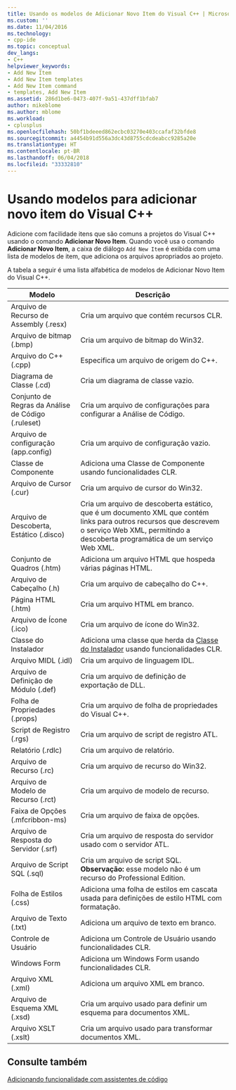 ```yaml
---
title: Usando os modelos de Adicionar Novo Item do Visual C++ | Microsoft Docs
ms.custom: ''
ms.date: 11/04/2016
ms.technology:
- cpp-ide
ms.topic: conceptual
dev_langs:
- C++
helpviewer_keywords:
- Add New Item
- Add New Item templates
- Add New Item command
- templates, Add New Item
ms.assetid: 286d1be6-0473-407f-9a51-437dff1bfab7
author: mikeblome
ms.author: mblome
ms.workload:
- cplusplus
ms.openlocfilehash: 50bf1bdeeed862ecbc03270e403ccafaf32bfde8
ms.sourcegitcommit: a4454b91d556a3dc43d8755cdcdeabcc9285a20e
ms.translationtype: HT
ms.contentlocale: pt-BR
ms.lasthandoff: 06/04/2018
ms.locfileid: "33332810"
---
```

# <a name="using-visual-c-add-new-item-templates"></a>Usando modelos para adicionar novo item do Visual C++
Adicione com facilidade itens que são comuns a projetos do Visual C++ usando o comando **Adicionar Novo Item**. Quando você usa o comando **Adicionar Novo Item**, a caixa de diálogo `Add New Item` é exibida com uma lista de modelos de item, que adiciona os arquivos apropriados ao projeto.  
  
 A tabela a seguir é uma lista alfabética de modelos de Adicionar Novo Item do Visual C++.  
  
|Modelo|Descrição|  
|--------------|-----------------|  
|Arquivo de Recurso de Assembly (.resx)|Cria um arquivo que contém recursos CLR.|  
|Arquivo de bitmap (.bmp)|Cria um arquivo de bitmap do Win32.|  
|Arquivo do C++ (.cpp)|Especifica um arquivo de origem do C++.|  
|Diagrama de Classe (.cd)|Cria um diagrama de classe vazio.|  
|Conjunto de Regras da Análise de Código (.ruleset)|Cria um arquivo de configurações para configurar a Análise de Código.|  
|Arquivo de configuração (app.config)|Cria um arquivo de configuração vazio.|  
|Classe de Componente|Adiciona uma Classe de Componente usando funcionalidades CLR.|  
|Arquivo de Cursor (.cur)|Cria um arquivo de cursor do Win32.|  
|Arquivo de Descoberta, Estático (.disco)|Cria um arquivo de descoberta estático, que é um documento XML que contém links para outros recursos que descrevem o serviço Web XML, permitindo a descoberta programática de um serviço Web XML.|  
|Conjunto de Quadros (.htm)|Adiciona um arquivo HTML que hospeda várias páginas HTML.|  
|Arquivo de Cabeçalho (.h)|Cria um arquivo de cabeçalho do C++.|  
|Página HTML (.htm)|Cria um arquivo HTML em branco.|  
|Arquivo de Ícone (.ico)|Cria um arquivo de ícone do Win32.|  
|Classe do Instalador|Adiciona uma classe que herda da [Classe do Instalador](https://msdn.microsoft.com/en-us/library/system.configuration.install.installer.aspx) usando funcionalidades CLR.|  
|Arquivo MIDL (.idl)|Cria um arquivo de linguagem IDL.|  
|Arquivo de Definição de Módulo (.def)|Cria um arquivo de definição de exportação de DLL.|  
|Folha de Propriedades (.props)|Cria um arquivo de folha de propriedades do Visual C++.|  
|Script de Registro (.rgs)|Cria um arquivo de script de registro ATL.|  
|Relatório (.rdlc)|Cria um arquivo de relatório.|  
|Arquivo de Recurso (.rc)|Cria um arquivo de recurso do Win32.|  
|Arquivo de Modelo de Recurso (.rct)|Cria um arquivo de modelo de recurso.|  
|Faixa de Opções (.mfcribbon-ms)|Cria um arquivo de faixa de opções.|  
|Arquivo de Resposta do Servidor (.srf)|Cria um arquivo de resposta do servidor usado com o servidor ATL.|  
|Arquivo de Script SQL (.sql)|Cria um arquivo de script SQL. **Observação:** esse modelo não é um recurso do Professional Edition.|  
|Folha de Estilos (.css)|Adiciona uma folha de estilos em cascata usada para definições de estilo HTML com formatação.|  
|Arquivo de Texto (.txt)|Adiciona um arquivo de texto em branco.|  
|Controle de Usuário|Adiciona um Controle de Usuário usando funcionalidades CLR.|  
|Windows Form|Adiciona um Windows Form usando funcionalidades CLR.|  
|Arquivo XML (.xml)|Adiciona um arquivo XML em branco.|  
|Arquivo de Esquema XML (.xsd)|Cria um arquivo usado para definir um esquema para documentos XML.|  
|Arquivo XSLT (.xslt)|Cria um arquivo usado para transformar documentos XML.|  
  
## <a name="see-also"></a>Consulte também  
 [Adicionando funcionalidade com assistentes de código](../ide/adding-functionality-with-code-wizards-cpp.md)